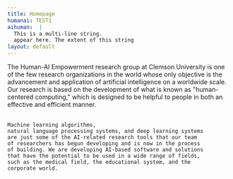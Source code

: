 ```yaml
---
title: Homepage
humanai: TEST1
aihuman:  |
  This is a multi-line string.
  appear here. The extent of this string
layout: default
---
```



<p class="pt-10 pb-10">
    The Human-AI Empowerment research group at
    Clemson University is one of the few research organizations in 
    the world whose only objective is the advancement and application
    of artificial intelligence on a worldwide scale. Our research 
    is based on the development of what is known as "human-centered 
    computing," which is designed to be helpful to people in both an 
    effective and efficient manner.
    <!-- We have made the creation of AI 
    research tools and software a top priority in order to aid people
    and countries in developing the most sophisticated AI technology 
    that is practically possible. All across the world's academic 
    institutions are represented in the artificial intelligence 
    research group's membership. -->
    <br><br>
    
    
    Machine learning algorithms, 
    natural language processing systems, and deep learning systems
    are just some of the AI-related research tools that our team 
    of researchers has begun developing and is now in the process 
    of building. We are developing AI-based software and solutions 
    that have the potential to be used in a wide range of fields, 
    such as the medical field, the educational system, and the 
    corporate world.
                                    
</p>







